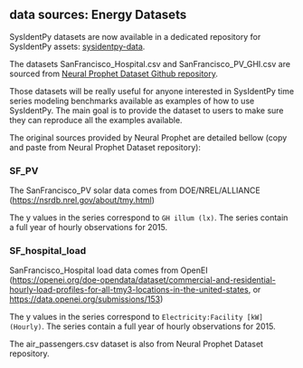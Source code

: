## data sources: Energy Datasets

SysIdentPy datasets are now available in a dedicated repository for SysIdentPy assets: [sysidentpy-data](https://github.com/wilsonrljr/sysidentpy-data).

The datasets SanFrancisco_Hospital.csv and SanFrancisco_PV_GHI.csv are sourced from [Neural Prophet Dataset Github repository](https://github.com/ourownstory/neuralprophet-data).

Those datasets will be really useful for anyone interested in SysIdentPy time series modeling benchmarks available as examples of how to use SysIdentPy. The main goal is to provide the dataset to users to make sure they can reproduce all the examples available.

The original sources provided by Neural Prophet are detailed bellow (copy and paste from Neural Prophet Dataset repository):

 ### SF_PV
 The SanFrancisco_PV solar data comes from DOE/NREL/ALLIANCE (https://nsrdb.nrel.gov/about/tmy.html)

 The y values in the series correspond to  `GH illum (lx)`. The series contain a full year of hourly observations for 2015.

 ### SF_hospital_load
 SanFrancisco_Hospital load data comes from OpenEI (https://openei.org/doe-opendata/dataset/commercial-and-residential-hourly-load-profiles-for-all-tmy3-locations-in-the-united-states,  or https://data.openei.org/submissions/153)

 The y values in the series correspond to  `Electricity:Facility [kW](Hourly)`. The series contain a full year of hourly observations for 2015.

 The air_passengers.csv dataset is also from Neural Prophet Dataset repository.
